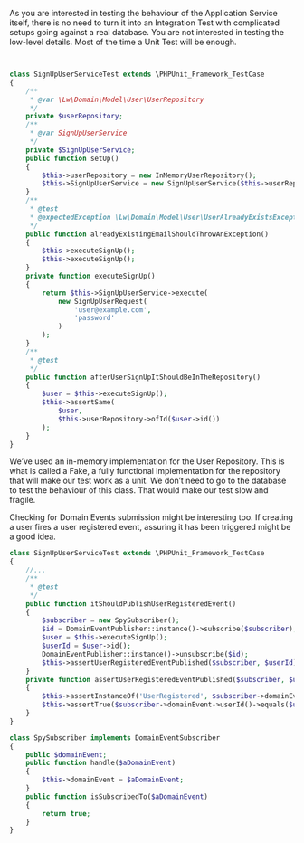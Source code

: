 As you are interested in testing the behaviour of the Application Service itself, there is no need to turn it into an Integration Test with complicated setups going against a real database. You are not interested in testing the low-level details. Most of the time a Unit Test will be enough.

```php


class SignUpUserServiceTest extends \PHPUnit_Framework_TestCase
{
    /**
     * @var \Lw\Domain\Model\User\UserRepository
     */
    private $userRepository;
    /**
     * @var SignUpUserService
     */
    private $SignUpUserService;
    public function setUp()
    {
        $this->userRepository = new InMemoryUserRepository();
        $this->SignUpUserService = new SignUpUserService($this->userRepository);
    }
    /**
     * @test
     * @expectedException \Lw\Domain\Model\User\UserAlreadyExistsException
     */
    public function alreadyExistingEmailShouldThrowAnException()
    {
        $this->executeSignUp();
        $this->executeSignUp();
    }
    private function executeSignUp()
    {
        return $this->SignUpUserService->execute(
            new SignUpUserRequest(
                'user@example.com',
                'password'
            )
        );
    }
    /**
     * @test
     */
    public function afterUserSignUpItShouldBeInTheRepository()
    {
        $user = $this->executeSignUp();
        $this->assertSame(
            $user,
            $this->userRepository->ofId($user->id())
        );
    }
}
```



We’ve used an in-memory implementation for the User Repository. This is what is called a Fake, a fully functional implementation for the repository that will make our test work as a unit. We don’t need to go to the database to test the behaviour of this class. That would make our test slow and fragile.

Checking for Domain Events submission might be interesting too. If creating a user fires a user registered event, assuring it has been triggered might be a good idea.

```php
class SignUpUserServiceTest extends \PHPUnit_Framework_TestCase
{
    //...
    /**
     * @test
     */
    public function itShouldPublishUserRegisteredEvent()
    {
        $subscriber = new SpySubscriber();
        $id = DomainEventPublisher::instance()->subscribe($subscriber);
        $user = $this->executeSignUp();
        $userId = $user->id();
        DomainEventPublisher::instance()->unsubscribe($id);
        $this->assertUserRegisteredEventPublished($subscriber, $userId);
    }
    private function assertUserRegisteredEventPublished($subscriber, $userId)
    {
        $this->assertInstanceOf('UserRegistered', $subscriber->domainEvent);
        $this->assertTrue($subscriber->domainEvent->userId()->equals($userId));
    }
}

class SpySubscriber implements DomainEventSubscriber
{
    public $domainEvent;
    public function handle($aDomainEvent)
    {
        $this->domainEvent = $aDomainEvent;
    }
    public function isSubscribedTo($aDomainEvent)
    {
        return true;
    }
}
```



